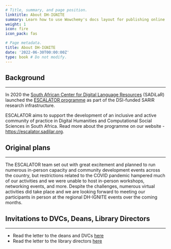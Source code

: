 ```yaml
---
# Title, summary, and page position.
linktitle: About DH-IGNITE
summary: Learn how to use Wowchemy's docs layout for publishing online courses, software documentation, and tutorials.
weight: 1
icon: fire
icon_pack: fas

# Page metadata.
title: About DH-IGNITE
date: '2022-06-30T00:00:00Z'
type: book # Do not modify.
---
```


## Background
---

In 2020 the [South African Center for Digital Language Resources](https://sadilar.org) (SADiLaR) launched the [ESCALATOR programme](https://escalator.sadilar.org) as part of the DSI-funded SARIR research infrastructure.

ESCALATOR aims to support the development of an inclusive and active community of practice in Digital Humanities and Computational Social Sciences in South Africa. Read more about the programme on our website - https://escalator.sadilar.org.

## Original plans
---

The ESCALATOR team set out with great excitement and planned to run numerous in-person capacity and community development events across the country, but restrictions related to the COVID pandemic hampered much of our activities and we were unable to host in-person workshops, networking events, and more. Despite the challenges, numerous virtual activities did take place and we are looking forward to meeting our participants in person at the regional DH-IGNITE events over the coming months.

## Invitations to DVCs, Deans, Library Directors
---

- Read the letter to the deans and DVCs [here](../about/letters/DH-IGNITE%20invitation-DVCs%20and%20Deans.pdf)
- Read the letter to the library directors [here](../about/letters/DH-IGNITE%20info%20to%20all%20library%20directors.pdf)

